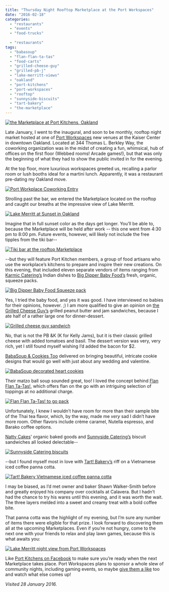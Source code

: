 ```yaml
---
title: "Thursday Night Rooftop Marketplace at the Port Workspaces"
date: "2016-02-18"
categories: 
  - "restaurants"
  - "events"
  - "food-trucks"
  
  - "restaurants"
tags: 
  - "babasoup"
  - "flan-flan-ta-tas"
  - "food-carts"
  - "grilled-cheese-guy"
  - "grilled-pb-j"
  - "lake-merritt-views"
  - "oakland"
  - "port-kitchens"
  - "port-workspaces"
  - "rooftop"
  - "sunnyside-biscuits"
  - "tart-bakery"
  - "the-marketplace"
---
```


[![the Marketplace at Port Kitchens, Oakland](http://s3.amazonaws.com/thegourmez-wpmedia/2016/02/Port-Workplace-Marketplace-22-500x333.jpg)](http://s3.amazonaws.com/thegourmez-wpmedia/2016/02/Port-Workplace-Marketplace-22.jpg)

Late January, I went to the inaugural, and soon to be monthly, rooftop night market hosted at one of [Port Workspaces](http://portworkspaces.com/) new venues at the Kaiser Center in downtown Oakland. Located at 344 Thomas L. Berkley Way, the coworking organization was in the midst of creating a fun, whimsical, hub of offices on the first floor (Webbed rooms! Arcade games!), but that was only the beginning of what they had to show the public invited in for the evening.

At the top floor, more luxurious workspaces greeted us, recalling a parlor room or lush booths ideal for a martini lunch. Apparently, it was a restaurant pre-dating my Oakland move.

[![Port Workplace Coworking Entry](http://s3.amazonaws.com/thegourmez-wpmedia/2016/02/Port-Workplace-Marketplace-05-500x419.jpg)](http://s3.amazonaws.com/thegourmez-wpmedia/2016/02/Port-Workplace-Marketplace-05.jpg)

Strolling past the bar, we entered the Marketplace located on the rooftop and caught our breaths at the impressive view of Lake Merritt.

[![Lake Merritt at Sunset in Oakland](http://s3.amazonaws.com/thegourmez-wpmedia/2016/02/port-Workplace-Marketplace-07-1024x341.jpg)](http://s3.amazonaws.com/thegourmez-wpmedia/2016/02/port-Workplace-Marketplace-07.jpg)

Imagine that in full sunset color as the days get longer. You’ll be able to, because the Marketplace will be held after work -- this one went from 4:30 pm to 8:00 pm. Future events, however, will likely not include the free tipples from the tiki bar--

[![Tiki bar at the rooftop Marketplace](http://s3.amazonaws.com/thegourmez-wpmedia/2016/02/Port-Workplace-Marketplace-06-500x397.jpg)](http://s3.amazonaws.com/thegourmez-wpmedia/2016/02/Port-Workplace-Marketplace-06.jpg)

\--but they will feature Port Kitchen members, a group of food artisans who use the workplace’s kitchens to prepare and inspire their new creations. On this evening, that included eleven separate vendors of items ranging from [Karmic Catering’s](https://www.facebook.com/Karmic-Catering-1658119851136907/) Indian dishes to [Big Dipper Baby Food’s](https://www.facebook.com/bigdipperbabyfood/) fresh, organic, squeeze packs.

[![Big Dipper Baby Food Squeeze pack](http://s3.amazonaws.com/thegourmez-wpmedia/2016/02/Port-Workplace-Marketplace-12.jpg)](http://s3.amazonaws.com/thegourmez-wpmedia/2016/02/Port-Workplace-Marketplace-12.jpg)

Yes, I tried the baby food, and yes it was good. I have interviewed no babies for their opinions, however. ;) I am more qualified to give an opinion on [the Grilled Cheese Guy’s](https://www.facebook.com/GrilledCheeseGuy/) grilled peanut butter and jam sandwiches, because I ate half of a rather large one for dinner-dessert.

[![Grilled cheese guy sandwich](http://s3.amazonaws.com/thegourmez-wpmedia/2016/02/Port-Workplace-Marketplace-18.jpg)](http://s3.amazonaws.com/thegourmez-wpmedia/2016/02/Port-Workplace-Marketplace-18.jpg)

No, that is not the PB &K (K for Kelly Jams), but it is their classic grilled cheese with added tomatoes and basil. The dessert version was very, very rich, yet I still found myself wishing I’d added the bacon for $2.

[BabaSoup & Cookies Too](https://www.facebook.com/BabaSoup-Cookies-Too-1599186577035608/) delivered on bringing beautiful, intricate cookie designs that would go well with just about any wedding and valentine.

[![BabaSoup decorated heart cookies](http://s3.amazonaws.com/thegourmez-wpmedia/2016/02/Port-Workplace-Marketplace-16.jpg)](http://s3.amazonaws.com/thegourmez-wpmedia/2016/02/Port-Workplace-Marketplace-16.jpg)

Their matzo ball soup sounded great, too! I loved the concept behind [Flan Flan Ta-Tas!,](https://www.facebook.com/Flan-Flan-Ta-Tas-353754541371637/) which offers flan on the go with an intriguing selection of toppings at no additional charge.

[![Flan Flan Ta-Tas! to go pack](http://s3.amazonaws.com/thegourmez-wpmedia/2016/02/Port-Workplace-Marketplace-15.jpg)](http://s3.amazonaws.com/thegourmez-wpmedia/2016/02/Port-Workplace-Marketplace-15.jpg)

Unfortunately, I knew I wouldn’t have room for more than their sample bite of the Thai tea flavor, which, by the way, made me _very_ sad I didn’t have more room. Other flavors include crème caramel, Nutella espresso, and Barako coffee options.

[Natty Cakes](https://www.facebook.com/lovenattycakes/)’ organic baked goods and [Sunnyside Catering’s](https://www.facebook.com/SunnySideCateringBiscuits/) biscuit sandwiches all looked delectable--

[![Sunnyside Catering biscuits](http://s3.amazonaws.com/thegourmez-wpmedia/2016/02/Port-Workplace-Marketplace-21.jpg)](http://s3.amazonaws.com/thegourmez-wpmedia/2016/02/Port-Workplace-Marketplace-21.jpg)

\--but I found myself most in love with [Tart! Bakery’s](https://www.facebook.com/lovenattycakes/) riff on a Vietnamese iced coffee panna cotta.

[![Tart! Bakery Vietnamese iced coffee panna cotta](http://s3.amazonaws.com/thegourmez-wpmedia/2016/02/Port-Workplace-Marketplace-10.jpg)](http://s3.amazonaws.com/thegourmez-wpmedia/2016/02/Port-Workplace-Marketplace-10.jpg)

I may be biased, as I’d met owner and baker Shawn Walker-Smith before and greatly enjoyed his company over cocktails at Calavera. But I hadn’t had the chance to try his wares until this evening, and it was worth the wait. The three layers melded into a sweet and creamy treat with a bold coffee bite.

That panna cotta was the highlight of my evening, but I’m sure any number of items there were eligible for that prize. I look forward to discovering them all at the upcoming Marketplaces. Even if you’re not hungry, come to the next one with your friends to relax and play lawn games, because this is what awaits you:

[![Lake Merritt night view from Port Workspaces](http://s3.amazonaws.com/thegourmez-wpmedia/2016/02/Port-Workplace-Marketplace-25.jpg)](http://s3.amazonaws.com/thegourmez-wpmedia/2016/02/Port-Workplace-Marketplace-25.jpg)

Like [Port Kitchens on Facebook](https://www.facebook.com/portkitchens/) to make sure you’re ready when the next Marketplace takes place. Port Workspaces plans to sponsor a whole slew of community nights, including gaming events, so maybe [give them a like](https://www.facebook.com/portworkspaces) too and watch what else comes up!

_Visited 28 January 2016._
